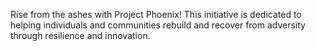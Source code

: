 Rise from the ashes with Project Phoenix! This initiative is dedicated to helping individuals and communities rebuild and recover from adversity through resilience and innovation.